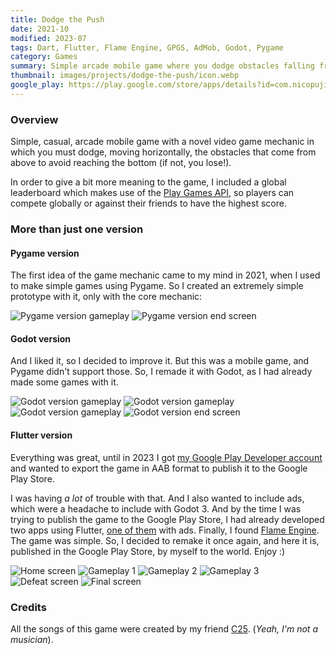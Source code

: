 ```yaml
---
title: Dodge the Push
date: 2021-10
modified: 2023-07
tags: Dart, Flutter, Flame Engine, GPGS, AdMob, Godot, Pygame
category: Games
summary: Simple arcade mobile game where you dodge obstacles falling from above by moving horizontally, featuring global leaderboards via Play Games API.
thumbnail: images/projects/dodge-the-push/icon.webp
google_play: https://play.google.com/store/apps/details?id=com.nicopujia.dodgethepush
---
```


### Overview

Simple, casual, arcade mobile game with a novel video game mechanic in which you must dodge, moving horizontally, the obstacles that come from above to avoid reaching the bottom (if not, you lose!).

In order to give a bit more meaning to the game, I included a global leaderboard which makes use of the [Play Games API](https://developers.google.com/games/services?hl=es-419), so players can compete globally or against their friends to have the highest score.

### More than just one version

#### Pygame version

The first idea of the game mechanic came to my mind in 2021, when I used to make simple games using Pygame. So I created an extremely simple prototype with it, only with the core mechanic:

![Pygame version gameplay]({static}/images/projects/dodge-the-push/pygame/gameplay.jpg)
![Pygame version end screen]({static}/images/projects/dodge-the-push/pygame/game-over.jpg)

#### Godot version

And I liked it, so I decided to improve it. But this was a mobile game, and Pygame didn't support those. So, I remade it with Godot, as I had already made some games with it.

![Godot version gameplay]({static}/images/projects/dodge-the-push/godot/title.jpg)
![Godot version gameplay]({static}/images/projects/dodge-the-push/godot/gameplay.jpg)
![Godot version gameplay]({static}/images/projects/dodge-the-push/godot/pause.jpg)
![Godot version end screen]({static}/images/projects/dodge-the-push/godot/game-over.jpg)

#### Flutter version

Everything was great, until in 2023 I got [my Google Play Developer account](https://play.google.com/store/apps/dev?id=8059097220194731179) and wanted to export the game in AAB format to publish it to the Google Play Store.

I was having _a lot_ of trouble with that. And I also wanted to include ads, which were a headache to include with Godot 3. And by the time I was trying to publish the game to the Google Play Store, I had already developed two apps using Flutter, [one of them]({filename}/game-finder.md) with ads. Finally, I found [Flame Engine](https://docs.flame-engine.org/latest/). The game was simple. So, I decided to remake it once again, and here it is, published in the Google Play Store, by myself to the world. Enjoy :)

![Home screen]({static}/images/projects/dodge-the-push/title.jpg)
![Gameplay 1]({static}/images/projects/dodge-the-push/gameplay-1.jpg)
![Gameplay 2]({static}/images/projects/dodge-the-push/gameplay-2.jpg)
![Gameplay 3]({static}/images/projects/dodge-the-push/gameplay-3.jpg)
![Defeat screen]({static}/images/projects/dodge-the-push/continue.jpg)
![Final screen]({static}/images/projects/dodge-the-push/game-over.jpg)

### Credits

All the songs of this game were created by my friend [C25](https://www.youtube.com/@C_25Music). (_Yeah, I'm not a musician_).
